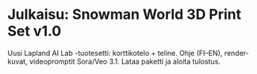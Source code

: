# Julkaisu: Snowman World 3D Print Set v1.0

Uusi Lapland AI Lab -tuotesetti: korttikotelo + teline. Ohje (FI–EN), render-kuvat, videopromptit Sora/Veo 3.1. Lataa paketti ja aloita tulostus.
